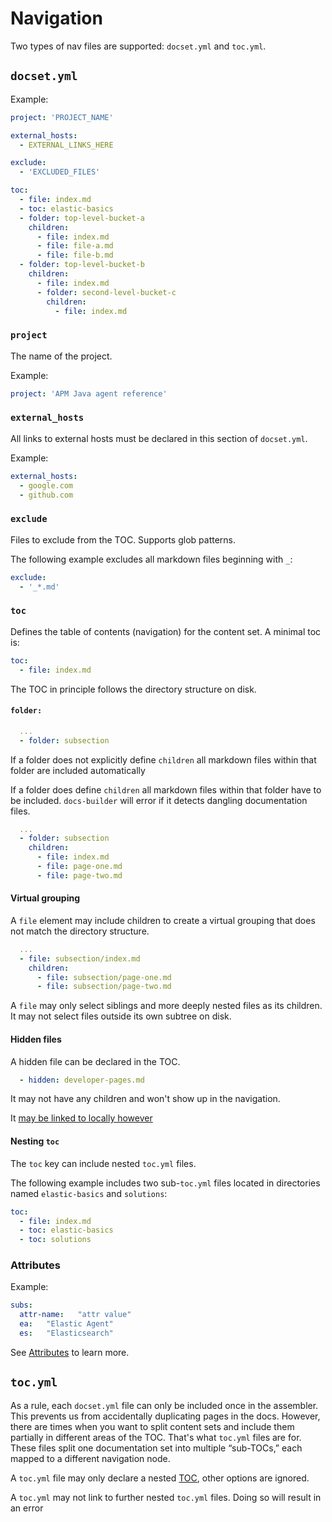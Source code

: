 # Navigation

Two types of nav files are supported: `docset.yml` and `toc.yml`.

## `docset.yml`

Example:

```yaml
project: 'PROJECT_NAME'

external_hosts:
  - EXTERNAL_LINKS_HERE

exclude:
  - 'EXCLUDED_FILES'

toc:
  - file: index.md
  - toc: elastic-basics
  - folder: top-level-bucket-a
    children:
      - file: index.md
      - file: file-a.md
      - file: file-b.md
  - folder: top-level-bucket-b
    children:
      - file: index.md
      - folder: second-level-bucket-c
        children:
          - file: index.md
```

### `project`

The name of the project.

Example:

```yaml
project: 'APM Java agent reference'
```

### `external_hosts`

All links to external hosts must be declared in this section of `docset.yml`.

Example:

```yaml
external_hosts:
  - google.com
  - github.com
```

### `exclude`

Files to exclude from the TOC. Supports glob patterns.

The following example excludes all markdown files beginning with `_`:

```yaml
exclude:
  - '_*.md'
```

### `toc`

Defines the table of contents (navigation) for the content set. A minimal toc is:

```yaml
toc:
  - file: index.md
```

The TOC in principle follows the directory structure on disk.

#### `folder:`

```yaml
  ...
  - folder: subsection
```

If a folder does not explicitly define `children` all markdown files within that folder are included automatically 

If a folder does define `children` all markdown files within that folder have to be included. `docs-builder` will error if it detects dangling documentation files.

```yaml
  ...
  - folder: subsection
    children:
      - file: index.md
      - file: page-one.md
      - file: page-two.md
```

#### Virtual grouping

A `file` element may include children to create a virtual grouping that 
does not match the directory structure. 

```yaml
  ...
  - file: subsection/index.md
    children:
      - file: subsection/page-one.md
      - file: subsection/page-two.md
```

A `file` may only select siblings and more deeply nested files as its children. It may not select files outside its own subtree on disk.

#### Hidden files

A hidden file can be declared in the TOC. 
```yaml
  - hidden: developer-pages.md
```

It may not have any children and won't show up in the navigation.

It [may be linked to locally however](../../developer-notes.md)

#### Nesting `toc`

The `toc` key can include nested `toc.yml` files.

The following example includes two sub-`toc.yml` files located in directories named `elastic-basics` and `solutions`:

```yml
toc:
  - file: index.md
  - toc: elastic-basics
  - toc: solutions
```

### Attributes

Example:

```yml
subs:
  attr-name:   "attr value"
  ea:   "Elastic Agent"
  es:   "Elasticsearch"
```

See [Attributes](./attributes.md) to learn more.

## `toc.yml`

As a rule, each `docset.yml` file can only be included once in the assembler. This prevents us from accidentally duplicating pages in the docs. However, there are times when you want to split content sets and include them partially in different areas of the TOC. That's what `toc.yml` files are for. These files split one documentation set into multiple “sub-TOCs,” each mapped to a different navigation node.

A `toc.yml` file may only declare a nested [TOC](#toc), other options are ignored. 

A `toc.yml` may not link to further nested `toc.yml` files. Doing so will result in an error
